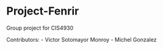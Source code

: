 # Project-Fenrir
Group project for CIS4930

Contributors:
	- Victor Sotomayor Monroy
	- Michel Gonzalez
